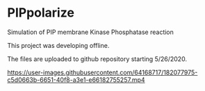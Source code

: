 # PIPpolarize

Simulation of PIP membrane Kinase Phosphatase reaction

This project was developing offline.

The files are uploaded to github repository starting 5/26/2020.


https://user-images.githubusercontent.com/64168717/182077975-c5d0663b-6651-40f8-a3e1-e66182755257.mp4

